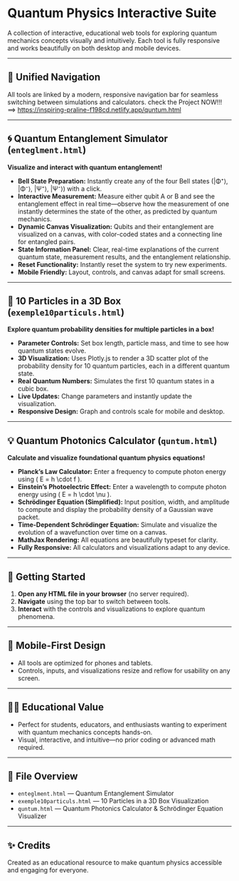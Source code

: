 # Quantum Physics Interactive Suite

A collection of interactive, educational web tools for exploring quantum mechanics concepts visually and intuitively. Each tool is fully responsive and works beautifully on both desktop and mobile devices.

---

## 🔗 Unified Navigation

All tools are linked by a modern, responsive navigation bar for seamless switching between simulations and calculators.
check the Project NOW!!! ==> https://inspiring-praline-f198cd.netlify.app/quntum.html


---

## 🌀 Quantum Entanglement Simulator (`enteglment.html`)

**Visualize and interact with quantum entanglement!**

- **Bell State Preparation:** Instantly create any of the four Bell states (|Φ⁺⟩, |Φ⁻⟩, |Ψ⁺⟩, |Ψ⁻⟩) with a click.
- **Interactive Measurement:** Measure either qubit A or B and see the entanglement effect in real time—observe how the measurement of one instantly determines the state of the other, as predicted by quantum mechanics.
- **Dynamic Canvas Visualization:** Qubits and their entanglement are visualized on a canvas, with color-coded states and a connecting line for entangled pairs.
- **State Information Panel:** Clear, real-time explanations of the current quantum state, measurement results, and the entanglement relationship.
- **Reset Functionality:** Instantly reset the system to try new experiments.
- **Mobile Friendly:** Layout, controls, and canvas adapt for small screens.

---

## 🧊 10 Particles in a 3D Box (`exemple10particuls.html`)

**Explore quantum probability densities for multiple particles in a box!**

- **Parameter Controls:** Set box length, particle mass, and time to see how quantum states evolve.
- **3D Visualization:** Uses Plotly.js to render a 3D scatter plot of the probability density for 10 quantum particles, each in a different quantum state.
- **Real Quantum Numbers:** Simulates the first 10 quantum states in a cubic box.
- **Live Updates:** Change parameters and instantly update the visualization.
- **Responsive Design:** Graph and controls scale for mobile and desktop.

---

## 💡 Quantum Photonics Calculator (`quntum.html`)

**Calculate and visualize foundational quantum physics equations!**

- **Planck’s Law Calculator:** Enter a frequency to compute photon energy using \( E = h \cdot f \).
- **Einstein’s Photoelectric Effect:** Enter a wavelength to compute photon energy using \( E = h \cdot \nu \).
- **Schrödinger Equation (Simplified):** Input position, width, and amplitude to compute and display the probability density of a Gaussian wave packet.
- **Time-Dependent Schrödinger Equation:** Simulate and visualize the evolution of a wavefunction over time on a canvas.
- **MathJax Rendering:** All equations are beautifully typeset for clarity.
- **Fully Responsive:** All calculators and visualizations adapt to any device.

---

## 🚀 Getting Started

1. **Open any HTML file in your browser** (no server required).
2. **Navigate** using the top bar to switch between tools.
3. **Interact** with the controls and visualizations to explore quantum phenomena.

---

## 📱 Mobile-First Design

- All tools are optimized for phones and tablets.
- Controls, inputs, and visualizations resize and reflow for usability on any screen.

---

## 🧑‍🔬 Educational Value

- Perfect for students, educators, and enthusiasts wanting to experiment with quantum mechanics concepts hands-on.
- Visual, interactive, and intuitive—no prior coding or advanced math required.

---

## 📂 File Overview

- `enteglment.html` — Quantum Entanglement Simulator
- `exemple10particuls.html` — 10 Particles in a 3D Box Visualization
- `quntum.html` — Quantum Photonics Calculator & Schrödinger Equation Visualizer

---

## ✨ Credits

Created as an educational resource to make quantum physics accessible and engaging for everyone. 